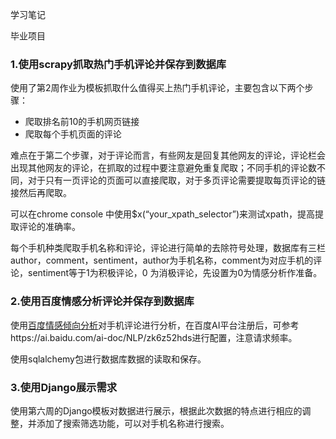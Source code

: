 学习笔记

毕业项目

### 1.使用scrapy抓取热门手机评论并保存到数据库

使用了第2周作业为模板抓取什么值得买上热门手机评论，主要包含以下两个步骤：

* 爬取排名前10的手机网页链接
* 爬取每个手机页面的评论

难点在于第二个步骤，对于评论而言，有些网友是回复其他网友的评论，评论栏会出现其他网友的评论，在抓取的过程中要注意避免重复爬取；不同手机的评论数不同，对于只有一页评论的页面可以直接爬取，对于多页评论需要提取每页评论的链接然后再爬取。

可以在chrome console 中使用$x(“your_xpath_selector”)来测试xpath，提高提取评论的准确率。

每个手机种类爬取手机名称和评论，评论进行简单的去除符号处理，数据库有三栏author，comment，sentiment，author为手机名称，comment为对应手机的评论，sentiment等于1为积极评论，0 为消极评论，先设置为0为情感分析作准备。

### 2.使用百度情感分析评论并保存到数据库

使用[百度情感倾向分析](https://ai.baidu.com/tech/nlp_apply/sentiment_classify)对手机评论进行分析，在百度AI平台注册后，可参考https://ai.baidu.com/ai-doc/NLP/zk6z52hds进行配置，注意请求频率。

使用sqlalchemy包进行数据库数据的读取和保存。

### 3.使用Django展示需求

使用第六周的Django模板对数据进行展示，根据此次数据的特点进行相应的调整，并添加了搜索筛选功能，可以对手机名称进行搜索。

